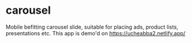 # carousel
Mobile befitting carousel slide, suitable for placing ads, product lists, presentations etc.
This app is demo'd on https://ucheabba2.netlify.app/
